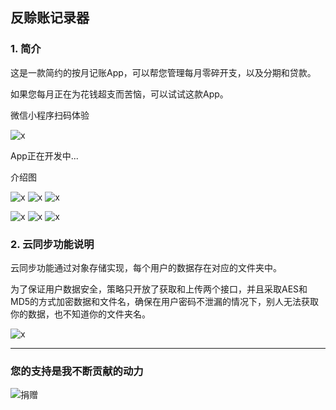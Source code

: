 ## 反赊账记录器

### 1. 简介

这是一款简约的按月记账App，可以帮您管理每月零碎开支，以及分期和贷款。

如果您每月正在为花钱超支而苦恼，可以试试这款App。

微信小程序扫码体验

![x](img/gh_f992a988f026_344.jpg)

App正在开发中...

介绍图

![x](img/1.jpg) ![x](img/2.jpg) ![x](img/3.jpg)

![x](img/4.jpg) ![x](img/5.jpg) ![x](img/6.jpg) 

### 2. 云同步功能说明

云同步功能通过对象存储实现，每个用户的数据存在对应的文件夹中。

为了保证用户数据安全，策略只开放了获取和上传两个接口，并且采取AES和MD5的方式加密数据和文件名，确保在用户密码不泄漏的情况下，别人无法获取你的数据，也不知道你的文件夹名。

![x](img/7.jpg) 

---

### 您的支持是我不断贡献的动力

![捐赠](https://kukela-images.oss-cn-shanghai.aliyuncs.com/globle/shoukuan.png)
